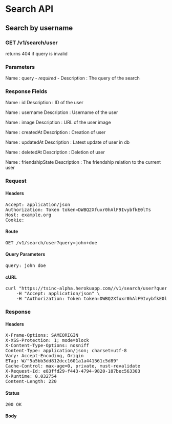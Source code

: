 # Search API

## Search by username

### GET /v1/search/user

returns 404 if query is invalid



### Parameters

Name : query *- required -*
Description : The query of the search


### Response Fields

Name : id
Description : ID of the user

Name : username
Description : Username of the user

Name : image
Description : URL of the user image

Name : createdAt
Description : Creation of user

Name : updatedAt
Description : Latest update of user in db

Name : deletedAt
Description : Deletion of user

Name : friendshipState
Description : The friendship relation to the current user

### Request

#### Headers

<pre>Accept: application/json
Authorization: Token token=DWBQ2Xfuxr0hAlF9IvybfkE0lTs
Host: example.org
Cookie: </pre>

#### Route

<pre>GET /v1/search/user?query=john+doe</pre>

#### Query Parameters

<pre>query: john doe</pre>

#### cURL

<pre class="request">curl &quot;https://tsinc-alpha.herokuapp.com//v1/search/user?query=john+doe&quot; -X GET \
	-H &quot;Accept: application/json&quot; \
	-H &quot;Authorization: Token token=DWBQ2Xfuxr0hAlF9IvybfkE0lTs&quot;</pre>

### Response

#### Headers

<pre>X-Frame-Options: SAMEORIGIN
X-XSS-Protection: 1; mode=block
X-Content-Type-Options: nosniff
Content-Type: application/json; charset=utf-8
Vary: Accept-Encoding, Origin
ETag: W/&quot;5a5bb3dd812dcc1601a1a441561c5d89&quot;
Cache-Control: max-age=0, private, must-revalidate
X-Request-Id: e83ffd29-f443-4794-9820-187bec563303
X-Runtime: 0.032754
Content-Length: 220</pre>

#### Status

<pre>200 OK</pre>

#### Body

```javascript

```

